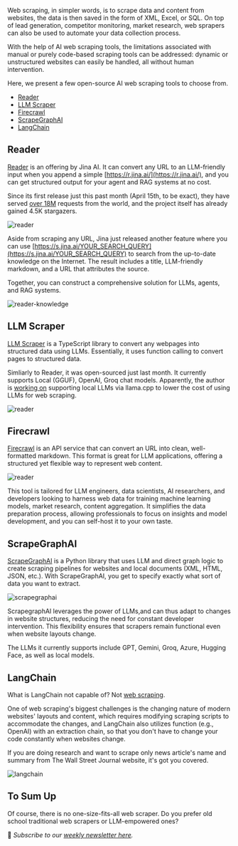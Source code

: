 Web scraping, in simpler words, is to scrape data and content from websites, the data is then saved in the form of XML, Excel, or SQL. On top of lead generation, competitor monitoring, market research, web sprapers can also be used to automate your data collection process.

With the help of AI web scraping tools, the limitations associated with manual or purely code-based scraping tools can be addressed: dynamic or unstructured websites can easily be handled, all without human intervention.

Here, we present a few open-source AI web scraping tools to choose from.

-   [Reader](#reader)
-   [LLM Scraper](#llm-scraper)
-   [Firecrawl](#firecrawl)
-   [ScrapeGraphAI](#scrapegraphai)
-   [LangChain](#langchain)

## Reader

[Reader](https://github.com/jina-ai/reader) is an offering by Jina AI. It can convert any URL to an LLM-friendly input when you append a simple [https://r.jina.ai/](https://r.jina.ai/), and you can get structured output for your agent and RAG systems at no cost.

Since its first release just this past month (April 15th, to be exact), they have served [over 18M](https://jina.ai/news/jina-reader-for-search-grounding-to-improve-factuality-of-llms/) requests from the world, and the project itself has already gained 4.5K stargazers.

![reader](/assets/blog/ai-web-scraper/reader.webp)

Aside from scraping any URL, Jina just released another feature where you can use [https://s.jina.ai/YOUR_SEARCH_QUERY](https://s.jina.ai/YOUR_SEARCH_QUERY) to search from the up-to-date knowledge on the Internet. The result includes a title, LLM-friendly markdown, and a URL that attributes the source.

Together, you can construct a comprehensive solution for LLMs, agents, and RAG systems.

![reader-knowledge](/assets/blog/ai-web-scraper/reader-knowledge.webp)

## LLM Scraper

[LLM Scraper](https://github.com/mishushakov/llm-scraper) is a TypeScript library to convert any webpages into structured data using LLMs. Essentially, it uses function calling to convert pages to structured data.

Simliarly to Reader, it was open-sourced just last month. It currently supports Local (GGUF), OpenAI, Groq chat models. Apparently, the author is [working on](https://news.ycombinator.com/item?id=40100824) supporting local LLMs via llama.cpp to lower the cost of using LLMs for web scraping.

![reader](/assets/blog/ai-web-scraper/reader.webp)

## Firecrawl

[Firecrawl](https://github.com/mendableai/firecrawl) is an API service that can convert an URL into clean, well-formatted markdown. This format is great for LLM applications, offering a structured yet flexible way to represent web content.

![reader](/assets/blog/ai-web-scraper/reader.webp)

This tool is tailored for LLM engineers, data scientists, AI researchers, and developers looking to harness web data for training machine learning models, market research, content aggregation. It simplifies the data preparation process, allowing professionals to focus on insights and model development, and you can self-host it to your own taste.

## ScrapeGraphAI

[ScrapeGraphAI](https://github.com/VinciGit00/Scrapegraph-ai) is a Python library that uses LLM and direct graph logic to create scraping pipelines for websites and local documents (XML, HTML, JSON, etc.). With ScrapeGraphAI, you get to specify exactly what sort of data you want to extract.

![scrapegraphai](/assets/blog/ai-web-scraper/scrapegraphai.webp)

ScrapegraphAI leverages the power of LLMs,and can thus adapt to changes in website structures, reducing the need for constant developer intervention. This flexibility ensures that scrapers remain functional even when website layouts change.

The LLMs it currently supports include GPT, Gemini, Groq, Azure, Hugging Face, as well as local models.

## LangChain

What is LangChain not capable of? Not [web scraping](https://python.langchain.com/v0.1/docs/use_cases/web_scraping/).

One of web scraping's biggest challenges is the changing nature of modern websites' layouts and content, which requires modifying scraping scripts to accommodate the changes, and LangChain also utilizes function (e.g., OpenAI) with an extraction chain, so that you don't have to change your code constantly when websites change.

If you are doing research and want to scrape only news article's name and summary from The Wall Street Journal website, it's got you covered.

![langchain](/assets/blog/ai-web-scraper/langchain.webp)

## To Sum Up

Of course, there is no one-size-fits-all web scraper. Do you prefer old school traditional web scrapers or LLM-empowered ones?


📧 *Subscribe to our [weekly newsletter here](https://star-history.beehiiv.com/subscribe).*